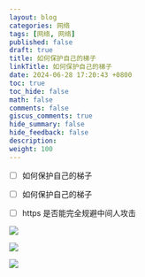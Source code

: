 ```yaml
---
layout: blog
categories: 网络
tags: [网络, 网络]
published: false
draft: true
title: 如何保护自己的梯子
linkTitle: 如何保护自己的梯子
date: 2024-06-28 17:20:43 +0800
toc: true
toc_hide: false
math: false
comments: false
giscus_comments: true
hide_summary: false
hide_feedback: false
description: 
weight: 100
---
```


- [ ] 如何保护自己的梯子

- [ ] 如何保护自己的梯子
- [ ] https 是否能完全规避中间人攻击

![](https://s2.loli.net/2024/05/07/oIB2Ht93QdePqgi.png)

![](https://s2.loli.net/2024/05/07/cdQN8sm3Gf5CtvJ.png)

![](https://s2.loli.net/2024/05/07/fRHY3IZXz1VGloK.png)
